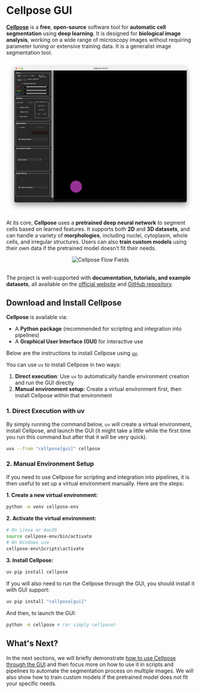 # Cellpose GUI

[**Cellpose**](https://www.cellpose.org) is a **free**, **open-source** software tool for **automatic cell segmentation** using **deep learning**. It is designed for **biological image analysis**, working on a wide range of microscopy images without requiring parameter tuning or extensive training data. It is a generalist image segmentation tool.

<div align="center">
    <img src="../../../_static/images/cellpose/starting_window.png" alt="Cellpose GUI" width="700">
</div>

At its core, **Cellpose** uses a **pretrained deep neural network** to segment cells based on learned features. It supports both **2D** and **3D datasets**, and can handle a variety of **morphologies**, including nuclei, cytoplasm, whole cells, and irregular structures. Users can also **train custom models** using their own data if the pretrained model doesn't fit their needs.

<div align="center">
    <img src="https://media.springernature.com/full/springer-static/image/art%3A10.1038%2Fs41592-020-01018-x/MediaObjects/41592_2020_1018_Fig1_HTML.png?as=webp" alt="Cellpose Flow Fields" width="600">
</div>

<br>

The project is well-supported with **documentation, tutorials, and example datasets**, all available on the [official website](https://www.cellpose.org) and [GitHub repository](https://github.com/MouseLand/cellpose).

## Download and Install Cellpose

**Cellpose** is available via:

* A **Python package** (recommended for scripting and integration into pipelines)
* A **Graphical User Interface (GUI)** for interactive use

Below are the instructions to install Cellpose using [`uv`](https://docs.astral.sh/uv/).

You can use `uv` to install Cellpose in two ways:

1. **Direct execution**: Use `uv` to automatically handle environment creation and run the GUI directly
2. **Manual environment setup**: Create a virtual environment first, then install Cellpose within that environment

### 1. Direct Execution with uv

By simply running the command below, `uv` will create a virtual environment, install Cellpose, and launch the GUI (it might take a little while the first time you run this command but after that it will be very quick).

```bash
uvx --from "cellpose[gui]" cellpose
```

### 2. Manual Environment Setup

If you need to use Cellpose for scripting and integration into pipelines, it is then useful to set up a virtual environment manually. Here are the steps:

**1. Create a new virtual environment:**

```bash
python -m venv cellpose-env
```

**2. Activate the virtual environment:**

```bash
# On Linux or macOS
source cellpose-env/bin/activate
# On Windows use 
cellpose-env\Scripts\activate
```

**3. Install Cellpose:**

```bash
uv pip install cellpose
```

If you will also need to run the Cellpose through the GUI, you should install it with GUI support:

```bash
uv pip install "cellpose[gui]"
```

And then, to launch the GUI:

```bash
python -m cellpose # (or simply cellpose)
```

## What's Next?

In the next sections, we will briefly demonstrate [how to use Cellpose through the GUI](cellpose_gui.md) and then focus more on how to use it in scripts and pipelines to automate the segmentation process on multiple images. We will also show how to train custom models if the pretrained model does not fit your specific needs.

